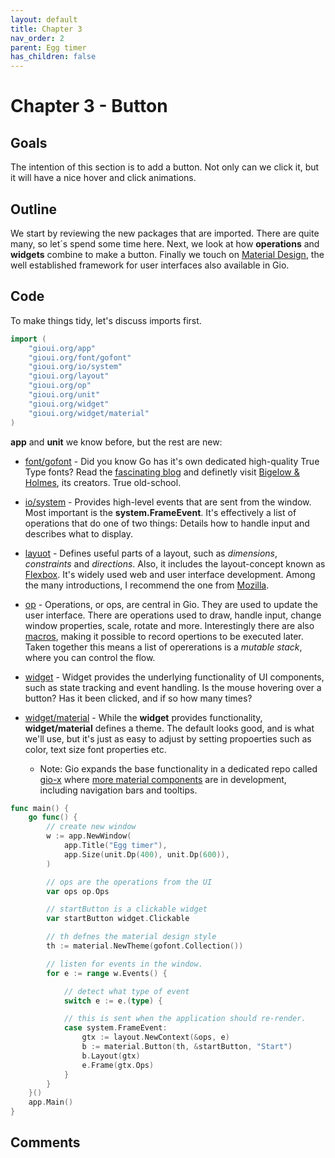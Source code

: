 ```yaml
---
layout: default
title: Chapter 3 
nav_order: 2
parent: Egg timer
has_children: false 
---
```


# Chapter 3 - Button 

## Goals
The intention of this section is to add a button. Not only can we click it, but it will have a nice hover and click animations.

## Outline
We start by reviewing the new packages that are imported. There are quite many, so let´s spend some time here. Next, we look at how **operations** and **widgets** combine to make a button.
Finally we touch on [Material Design](https://material.io/), the well established framework for user interfaces also available in Gio.

## Code
To make things tidy, let's discuss imports first.

```go
import (
	"gioui.org/app"
	"gioui.org/font/gofont"
	"gioui.org/io/system"
	"gioui.org/layout"
	"gioui.org/op"
	"gioui.org/unit"
	"gioui.org/widget"
	"gioui.org/widget/material"
)
```

**app** and **unit** we know before, but the rest are new:
- [font/gofont](https://pkg.go.dev/gioui.org/font/gofont) - Did you know Go has it's own dedicated high-quality True Type fonts? Read the [fascinating blog](https://blog.golang.org/go-fonts) and definetly visit [Bigelow & Holmes](https://bigelowandholmes.typepad.com), its creators. True old-school.

- [io/system](https://pkg.go.dev/gioui.org/io/system) - Provides high-level events that are sent from the window. Most important is the **system.FrameEvent**. It's effectively a list of operations that do one of two things: Details how to handle input and describes what to display.
  
- [layuot](https://pkg.go.dev/gioui.org/layout) - Defines useful parts of a layout, such as *dimensions*, *constraints* and *directions*. Also, it includes the layout-concept known as [Flexbox](https://pkg.go.dev/gioui.org/layout#Flex). It's widely used web and user interface development. Among the many introductions, I recommend the one from [Mozilla](https://developer.mozilla.org/en-US/docs/Web/CSS/CSS_Flexible_Box_Layout/Basic_Concepts_of_Flexbox). 

- [op](https://pkg.go.dev/gioui.org/op) - Operations, or ops, are central in Gio. They are used to update the user interface. There are operations used to draw, handle input, change window properties, scale, rotate and more. Interestingly there are also [macros](https://pkg.go.dev/gioui.org/op#MacroOp), making it possible to record opertions to be executed later. Taken together this means a list of opererations is a *mutable stack*, where you can control the flow.

- [widget](https://pkg.go.dev/gioui.org/widget) - Widget provides the underlying functionality of UI components, such as state tracking and event handling. Is the mouse hovering over a button? Has it been clicked, and if so how many times? 

- [widget/material](https://pkg.go.dev/gioui.org/widget/material) - While the **widget** provides functionality, **widget/material** defines a theme. The default looks good, and is what we'll use, but it's just as easy to adjust by setting propoerties such as color, text size font properties etc.
  - Note: Gio expands the base functionality in a dedicated repo called [gio-x](https://pkg.go.dev/gioui.org/x) where [more material components](https://pkg.go.dev/gioui.org/x/component) are in development, including navigation bars and tooltips.

```go
func main() {
	go func() {
		// create new window
		w := app.NewWindow(
			app.Title("Egg timer"),
			app.Size(unit.Dp(400), unit.Dp(600)),
		)

		// ops are the operations from the UI
		var ops op.Ops

		// startButton is a clickable widget
		var startButton widget.Clickable

		// th defnes the material design style
		th := material.NewTheme(gofont.Collection())

		// listen for events in the window.
		for e := range w.Events() {

			// detect what type of event
			switch e := e.(type) {

			// this is sent when the application should re-render.
			case system.FrameEvent:
				gtx := layout.NewContext(&ops, e)
				b := material.Button(th, &startButton, "Start")
				b.Layout(gtx)
				e.Frame(gtx.Ops)
			}
		}
	}()
	app.Main()
}


```



## Comments

